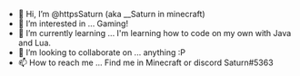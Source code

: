 - 👋 Hi, I’m @httpsSaturn (aka __Saturn in minecraft)
- 👀 I’m interested in ... Gaming!
- 🌱 I’m currently learning ... I'm learning how to code on my own with Java and Lua.
- 💞️ I’m looking to collaborate on ... anything :P
- 📫 How to reach me ... Find me in Minecraft or discord Saturn#5363

<!---
httpsSaturn/httpsSaturn is a ✨ special ✨ repository because its `README.md` (this file) appears on your GitHub profile.
You can click the Preview link to take a look at your changes.
--->
